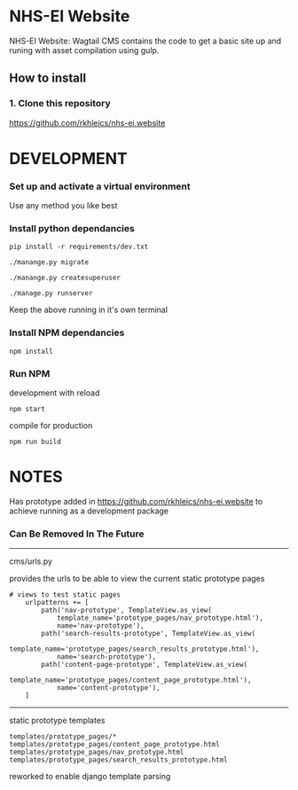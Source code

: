 # NHS-EI Website

NHS-EI Website:  Wagtail CMS contains the code to get a basic site up and runing with asset compilation using gulp.

## How to install

### 1. Clone this repository

https://github.com/rkhleics/nhs-ei.website

# DEVELOPMENT

### Set up and activate a virtual environment

Use any method you like best

### Install python dependancies

```
pip install -r requirements/dev.txt

./manange.py migrate

./manange.py createsuperuser

./manage.py runserver
```
Keep the above running in it's own terminal

### Install NPM dependancies

```
npm install
```

### Run NPM

development with reload
```
npm start
```

compile for production
```
npm run build
```

# NOTES

Has prototype added in https://github.com/rkhleics/nhs-ei.website to achieve running as a development package

### Can Be Removed In The Future
---
cms/urls.py

provides the urls to be able to view the current static prototype pages

```
# views to test static pages
    urlpatterns += [
        path('nav-prototype', TemplateView.as_view(
            template_name='prototype_pages/nav_prototype.html'), 
            name='nav-prototype'),
        path('search-results-prototype', TemplateView.as_view(
            template_name='prototype_pages/search_results_prototype.html'),
            name='search-prototype'),
        path('content-page-prototype', TemplateView.as_view(
            template_name='prototype_pages/content_page_prototype.html'),
            name='content-prototype'),
    ]
```
---
static prototype templates

    templates/prototype_pages/*
    templates/prototype_pages/content_page_prototype.html
    templates/prototype_pages/nav_prototype.html
    templates/prototype_pages/search_results_prototype.html

reworked to enable django template parsing